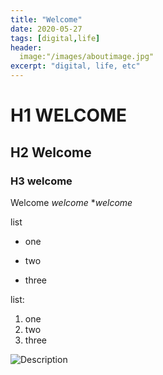 ```yaml
---
title: "Welcome"
date: 2020-05-27
tags: [digital,life]
header:
  image:"/images/aboutimage.jpg"
excerpt: "digital, life, etc"
---
```



# H1 WELCOME
## H2 Welcome
### H3 welcome

Welcome *welcome* **welcome*

list
* one
+ two
- three

list:
1. one
2. two
3. three

<img src="{{ site.url }}{{ site.baseurl }} /images/aboutimage.jpg" alt="Description">